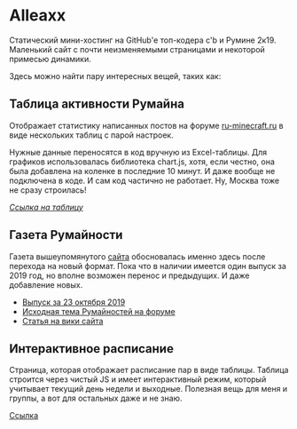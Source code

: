 # Alleaxx
Статический мини-хостинг на GitHub'е топ-кодера c'b и Румине 2к19. Маленький сайт с почти неизменяемыми страницами и некоторой примесью динамики.

Здесь можно найти пару интересных вещей, таких как:

## Таблица активности Румайна
Отображает статистику написанных постов на форуме [ru-minecraft.ru](https://ru-minecraft.ru/forum) в виде нескольких таблиц с парой настроек.

Нужные данные переносятся в код вручную из Excel-таблицы. Для графиков использовалась библиотека chart.js, хотя, если честно, она была добавлена на коленке в последние 10 минут. И даже вообще не подключена в коде. И сам код частично не работает. Ну, Москва тоже не сразу строилась!

<em>[Ссылка на таблицу](https://alleaxx.github.io/%D0%90%D0%BA%D1%82%D0%B8%D0%B2%D0%BD%D0%BE%D1%81%D1%82%D1%8C%20%D0%A0%D1%83%D0%BC%D0%B0%D0%B9%D0%BD%D0%B0/RumineActivity.html)</em>

## Газета Румайности
Газета вышеупомянутого [сайта](https://ru-minecraft.ru/forum) обосновалась именно здесь после перехода на новый формат. Пока что в наличии имеется один выпуск за 2019 год, но вполне возможен перенос и предыдущих. И даже добавление новых.

- [Выпуск за 23 октября 2019](https://alleaxx.github.io/%D0%A0%D1%83%D0%BC%D0%B0%D0%B9%D0%BD%D0%BE%D1%81%D1%82%D0%B8/2019/October.html)
- [Исходная тема Румайностей на форуме](https://ru-minecraft.ru/forum/showtopic-11157/)
- [Статья на вики сайта](https://ru-minecraft.fandom.com/ru/wiki/%D0%93%D0%B0%D0%B7%D0%B5%D1%82%D1%8B_%D0%A0%D1%83-%D0%BC%D0%B0%D0%B9%D0%BD%D0%B0)


## Интерактивное расписание
Страница, которая отображает расписание пар в виде таблицы. Таблица строится через чистый JS и имеет интерактивный режим, который учитывает текущий день недели и выходные. Полезная вещь для меня и группы, а вот для остальных даже и не знаю.

[Ссылка](https://alleaxx.github.io/%D0%98%D0%BD%D1%82%D0%B5%D1%80%D0%B0%D0%BA%D1%82%D0%B8%D0%B2%D0%BD%D0%BE%D0%B5%20%D1%80%D0%B0%D1%81%D0%BF%D0%B8%D1%81%D0%B0%D0%BD%D0%B8%D0%B5/base.html)
